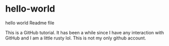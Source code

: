 # hello-world
hello world Readme file

This is a GitHub tutorial.
It has been a while since I have any interaction with GitHub and I am a little rusty lol.
This is not my only github account.
